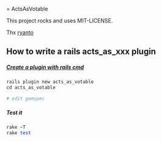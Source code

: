 = ActsAsVotable

This project rocks and uses MIT-LICENSE.

Thx [ryanto](https://github.com/ryanto/acts_as_votable)

## How to write a rails acts_as_xxx plugin

##### [Create a plugin with rails cmd](http://guides.rubyonrails.org/plugins.html)

```ruby
rails plugin new acts_as_votable
cd acts_as_votable

# edit gemspec
```

##### Test it

```ruby
rake -T
rake test
```
